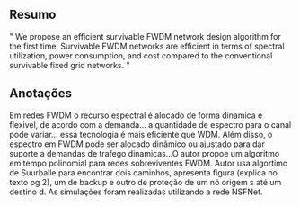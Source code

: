 ## Resumo

"
We propose an efficient survivable FWDM network design algorithm for the first time. Survivable FWDM networks are efficient in terms of spectral utilization, power consumption, and cost compared to the conventional survivable fixed grid networks.
"

## Anotações

Em redes FWDM o recurso espectral é alocado de forma dinamica e flexivel, de acordo com a demanda... a quantidade de espectro para o canal pode variar... essa tecnologia é mais eficiente que WDM. Além disso, o espectro em FWDM pode ser alocado dinâmico ou ajustado para dar suporte a demandas de trafego dinamicas...O autor propoe um algoritmo em tempo polinomial para redes sobreviventes FWDM. Autor usa algortimo de Suurballe para encontrar dois caminhos, apresenta figura (explica no texto pg 2), um de backup e outro de proteção de um nó origem s até um destino d. As simulações foram realizadas utilizando a rede NSFNet.